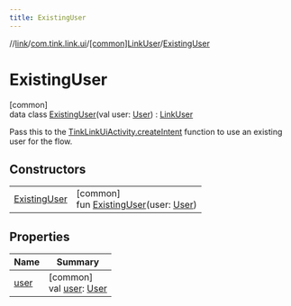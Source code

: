 ```yaml
---
title: ExistingUser
---
```

//[link](../../../../index.html)/[com.tink.link.ui](../../index.html)/[[common]LinkUser](../index.html)/[ExistingUser](index.html)



# ExistingUser



[common]\
data class [ExistingUser](index.html)(val user: [User](../../../com.tink.model.user/[common]-user/index.html)) : [LinkUser](../index.html)

Pass this to the [TinkLinkUiActivity.createIntent](../../[common]-tink-link-ui-activity/-companion/create-intent.html) function to use an existing user for the flow.



## Constructors


| | |
|---|---|
| [ExistingUser](-existing-user.html) | [common]<br>fun [ExistingUser](-existing-user.html)(user: [User](../../../com.tink.model.user/[common]-user/index.html)) |


## Properties


| Name | Summary |
|---|---|
| [user](user.html) | [common]<br>val [user](user.html): [User](../../../com.tink.model.user/[common]-user/index.html) |

